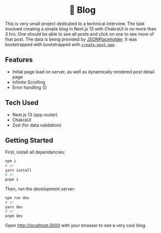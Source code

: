 <h1 style="text-align: center;">🐝 Blog</h1>

This is very small project dedicated to a technical interview. The task involved creating a simple blog in Next.js 13 with ChakraUI in no more than 3 hrs. One should be able to see all posts and click on one to see more of that post. The data is being provided by [JSONPlaceholder](https://jsonplaceholder.typicode.com/). It was bootstrapped with bootstrapped with [`create-next-app`](https://github.com/vercel/next.js/tree/canary/packages/create-next-app).

## Features

- Initial page load on server, as well as dynamically rendered post detail page
- Infinite Scrolling
- Error handling 🙃

## Tech Used

- Next.js 13 (app router)
- ChakraUI
- Zod (for data validation)

## Getting Started

First, install all dependencies:

```bash
npm i
# or
yarn install
# or
pnpm i
```

Then, run the development server:

```bash
npm run dev
# or
yarn dev
# or
pnpm dev
```

Open [http://localhost:3000](http://localhost:3000) with your browser to see a very cool blog.
